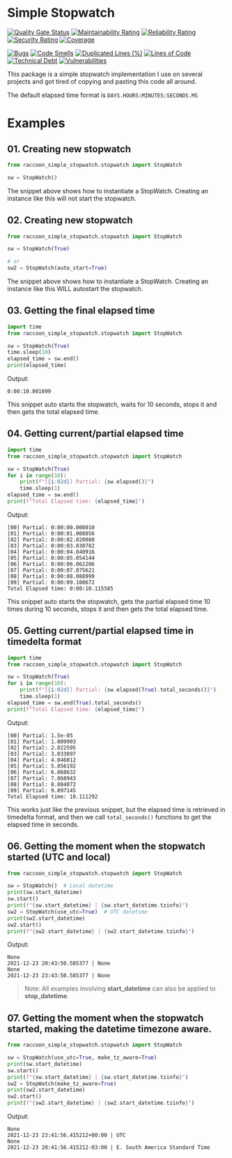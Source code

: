 # Simple Stopwatch
[![Quality Gate Status](https://sonarcloud.io/api/project_badges/measure?project=brenordv_simple-stopwatch-package&metric=alert_status)](https://sonarcloud.io/summary/new_code?id=brenordv_simple-stopwatch-package)
[![Maintainability Rating](https://sonarcloud.io/api/project_badges/measure?project=brenordv_simple-stopwatch-package&metric=sqale_rating)](https://sonarcloud.io/summary/new_code?id=brenordv_simple-stopwatch-package)
[![Reliability Rating](https://sonarcloud.io/api/project_badges/measure?project=brenordv_simple-stopwatch-package&metric=reliability_rating)](https://sonarcloud.io/summary/new_code?id=brenordv_simple-stopwatch-package)
[![Security Rating](https://sonarcloud.io/api/project_badges/measure?project=brenordv_simple-stopwatch-package&metric=security_rating)](https://sonarcloud.io/summary/new_code?id=brenordv_simple-stopwatch-package)
[![Coverage](https://sonarcloud.io/api/project_badges/measure?project=brenordv_simple-stopwatch-package&metric=coverage)](https://sonarcloud.io/summary/new_code?id=brenordv_simple-stopwatch-package)

[![Bugs](https://sonarcloud.io/api/project_badges/measure?project=brenordv_simple-stopwatch-package&metric=bugs)](https://sonarcloud.io/summary/new_code?id=brenordv_simple-stopwatch-package)
[![Code Smells](https://sonarcloud.io/api/project_badges/measure?project=brenordv_simple-stopwatch-package&metric=code_smells)](https://sonarcloud.io/summary/new_code?id=brenordv_simple-stopwatch-package)
[![Duplicated Lines (%)](https://sonarcloud.io/api/project_badges/measure?project=brenordv_simple-stopwatch-package&metric=duplicated_lines_density)](https://sonarcloud.io/summary/new_code?id=brenordv_simple-stopwatch-package)
[![Lines of Code](https://sonarcloud.io/api/project_badges/measure?project=brenordv_simple-stopwatch-package&metric=ncloc)](https://sonarcloud.io/summary/new_code?id=brenordv_simple-stopwatch-package)
[![Technical Debt](https://sonarcloud.io/api/project_badges/measure?project=brenordv_simple-stopwatch-package&metric=sqale_index)](https://sonarcloud.io/summary/new_code?id=brenordv_simple-stopwatch-package)
[![Vulnerabilities](https://sonarcloud.io/api/project_badges/measure?project=brenordv_simple-stopwatch-package&metric=vulnerabilities)](https://sonarcloud.io/summary/new_code?id=brenordv_simple-stopwatch-package)


This package is a simple stopwatch implementation I use on several projects and got tired of copying and pasting this
code all around.

The default elapsed time format is `DAYS.HOURS:MINUTES:SECONDS.MS`

# Examples
## 01. Creating new stopwatch

```python
from raccoon_simple_stopwatch.stopwatch import StopWatch

sw = StopWatch()
```
The snippet above shows how to instantiate a StopWatch. Creating an instance like this will not start the stopwatch. 


## 02. Creating new stopwatch

```python
from raccoon_simple_stopwatch.stopwatch import StopWatch

sw = StopWatch(True)

# or
sw2 = StopWatch(auto_start=True)
```
The snippet above shows how to instantiate a StopWatch. Creating an instance like this WILL autostart the stopwatch.


## 03. Getting the final elapsed time

```python
import time
from raccoon_simple_stopwatch.stopwatch import StopWatch

sw = StopWatch(True)
time.sleep(10)
elapsed_time = sw.end()
print(elapsed_time)
```
Output:
```text
0:00:10.001899
```
This snippet auto starts the stopwatch, waits for 10 seconds, stops it and then gets the total elapsed time.


## 04. Getting current/partial elapsed time

```python
import time
from raccoon_simple_stopwatch.stopwatch import StopWatch

sw = StopWatch(True)
for i in range(10):
    print(f"[{i:02d}] Partial: {sw.elapsed()}")
    time.sleep(1)
elapsed_time = sw.end()
print(f"Total Elapsed time: {elapsed_time}")
```
Output:
```text
[00] Partial: 0:00:00.000010
[01] Partial: 0:00:01.008056
[02] Partial: 0:00:02.020088
[03] Partial: 0:00:03.030782
[04] Partial: 0:00:04.040916
[05] Partial: 0:00:05.054144
[06] Partial: 0:00:06.062206
[07] Partial: 0:00:07.075621
[08] Partial: 0:00:08.088999
[09] Partial: 0:00:09.100672
Total Elapsed time: 0:00:10.115585
```
This snippet auto starts the stopwatch, gets the partial elapsed time 10 times during 10 seconds, stops it and then gets the total elapsed time.

## 05. Getting current/partial elapsed time in timedelta format

```python
import time
from raccoon_simple_stopwatch.stopwatch import StopWatch

sw = StopWatch(True)
for i in range(10):
    print(f"[{i:02d}] Partial: {sw.elapsed(True).total_seconds()}")
    time.sleep(1)
elapsed_time = sw.end(True).total_seconds()
print(f"Total Elapsed time: {elapsed_time}")
```
Output:
```text
[00] Partial: 1.5e-05
[01] Partial: 1.009903
[02] Partial: 2.022595
[03] Partial: 3.033897
[04] Partial: 4.046012
[05] Partial: 5.056192
[06] Partial: 6.068632
[07] Partial: 7.068943
[08] Partial: 8.084072
[09] Partial: 9.097145
Total Elapsed time: 10.111292
```
This works just like the previous snippet, but the elapsed time is retrieved in timedelta format, 
and then we call `total_seconds()` functions to get the elapsed time in seconds.


## 06. Getting the moment when the stopwatch started (UTC and local)

```python
from raccoon_simple_stopwatch.stopwatch import StopWatch

sw = StopWatch()  # Local datetime
print(sw.start_datetime)
sw.start()
print(f"{sw.start_datetime} | {sw.start_datetime.tzinfo}")
sw2 = StopWatch(use_utc=True)  # UTC datetime
print(sw2.start_datetime)
sw2.start()
print(f"{sw2.start_datetime} | {sw2.start_datetime.tzinfo}")
```
Output:
```text
None
2021-12-23 20:43:50.585377 | None
None
2021-12-23 23:43:50.585377 | None
```

> Note: All examples involving **start_datetime** can also be applied to **stop_datetime**.

## 07. Getting the moment when the stopwatch started, making the datetime timezone aware.

```python
from raccoon_simple_stopwatch.stopwatch import StopWatch

sw = StopWatch(use_utc=True, make_tz_aware=True)
print(sw.start_datetime)
sw.start()
print(f"{sw.start_datetime} | {sw.start_datetime.tzinfo}")
sw2 = StopWatch(make_tz_aware=True)
print(sw2.start_datetime)
sw2.start()
print(f"{sw2.start_datetime} | {sw2.start_datetime.tzinfo}")
```
Output:
```text
None
2021-12-23 23:41:56.415212+00:00 | UTC
None
2021-12-23 20:41:56.415212-03:00 | E. South America Standard Time
```
